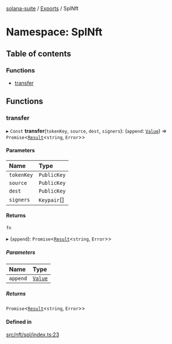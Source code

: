 [solana-suite](../README.md) / [Exports](../modules.md) / SplNft

# Namespace: SplNft

## Table of contents

### Functions

- [transfer](SplNft.md#transfer)

## Functions

### transfer

▸ `Const` **transfer**(`tokenKey`, `source`, `dest`, `signers`): (`append`: [`Value`](../interfaces/Append.Value.md)) => `Promise`<[`Result`](../modules.md#result)<`string`, `Error`\>\>

#### Parameters

| Name | Type |
| :------ | :------ |
| `tokenKey` | `PublicKey` |
| `source` | `PublicKey` |
| `dest` | `PublicKey` |
| `signers` | `Keypair`[] |

#### Returns

`fn`

▸ (`append`): `Promise`<[`Result`](../modules.md#result)<`string`, `Error`\>\>

##### Parameters

| Name | Type |
| :------ | :------ |
| `append` | [`Value`](../interfaces/Append.Value.md) |

##### Returns

`Promise`<[`Result`](../modules.md#result)<`string`, `Error`\>\>

#### Defined in

[src/nft/spl/index.ts:23](https://github.com/fukaoi/solana-suite/blob/5119ed2/src/nft/spl/index.ts#L23)
